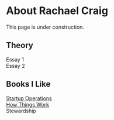 # About Rachael Craig

This page is under construction.

## Theory

Essay 1<br>
Essay 2

## Books I Like

<a href="https://rachaelbachael.github.io/books/startops">Startup Operations</a><br>
<a href="https://rachaelbachael.github.io/readhow">How Things Work</a><br>
Stewardship<br>




